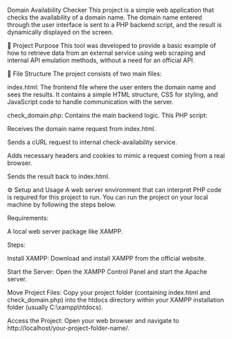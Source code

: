 Domain Availability Checker
This project is a simple web application that checks the availability of a domain name.
The domain name entered through the user interface is sent to a PHP backend script, and the result is dynamically displayed on the screen.

🚀 Project Purpose
This tool was developed to provide a basic example of how to retrieve data from an external service using web scraping and internal API emulation methods, without a need for an official API.

📂 File Structure
The project consists of two main files:

index.html: The frontend file where the user enters the domain name and sees the results. It contains a simple HTML structure, 
CSS for styling, and JavaScript code to handle communication with the server.

check_domain.php: Contains the main backend logic. This PHP script:

Receives the domain name request from index.html.

Sends a cURL request to internal check-availability service.

Adds necessary headers and cookies to mimic a request coming from a real browser.

Sends the result back to index.html.

⚙️ Setup and Usage
A web server environment that can interpret PHP code is required for this project to run.
You can run the project on your local machine by following the steps below.

Requirements:

A local web server package like XAMPP.

Steps:

Install XAMPP: Download and install XAMPP from the official website.

Start the Server: Open the XAMPP Control Panel and start the Apache server.

Move Project Files: Copy your project folder (containing index.html and check_domain.php) into the htdocs directory within your XAMPP installation folder (usually C:\xampp\htdocs\).

Access the Project: Open your web browser and navigate to http://localhost/your-project-folder-name/.

